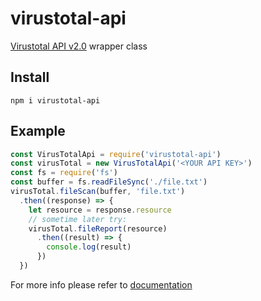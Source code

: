 # virustotal-api

[Virustotal API v2.0](https://developers.virustotal.com/v2.0/reference) wrapper class

## Install

```shell
npm i virustotal-api
```

## Example

```javascript
const VirusTotalApi = require('virustotal-api')
const virusTotal = new VirusTotalApi('<YOUR API KEY>')
const fs = require('fs')
const buffer = fs.readFileSync('./file.txt')
virusTotal.fileScan(buffer, 'file.txt')
  .then((response) => {
    let resource = response.resource
    // sometime later try:
    virusTotal.fileReport(resource)
      .then((result) => {
        console.log(result)
      })
  })
```

For more info please refer to [documentation](./docs/virus-total.md)